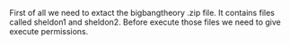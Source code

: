 First of all we need to extact the bigbangtheory .zip file. It contains files called sheldon1 and sheldon2. Before execute those files we need to give execute permissions.
